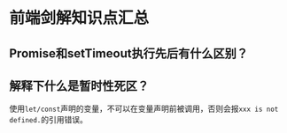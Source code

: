 # 前端剑解知识点汇总

## Promise和setTimeout执行先后有什么区别？

## 解释下什么是暂时性死区？

使用`let/const`声明的变量，不可以在变量声明前被调用，否则会报`xxx is not defined.`的引用错误。